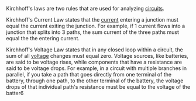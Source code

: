 Kirchhoff's laws are two rules that are used for analyzing [circuits](Circuits.md). 

Kirchhoff's Current Law states that the [current](Electric%20Current.md) entering a junction must equal the current exiting the junction. For example, if 1 current flows into a junction that splits into 3 paths, the sum current of the three paths must equal the the entering current.

Kirchhoff's Voltage Law states that in any closed loop within a circuit, the sum of all [voltage](Electric%20Potential.md) changes must equal zero. Voltage sources, like batteries, are said to be voltage rises, while components that have a resistance are said to be voltage drops. For example, in a circuit with multiple branches in parallel, if you take a path that goes directly from one terminal of the battery, through one path, to the other terminal of the battery, the voltage drops of that individual path's resistance must be equal to the voltage of the batter6